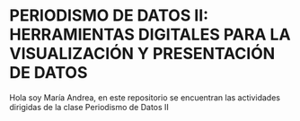 # PERIODISMO DE DATOS II: HERRAMIENTAS DIGITALES PARA LA VISUALIZACIÓN Y PRESENTACIÓN DE DATOS

Hola soy María Andrea, en este repositorio se encuentran las actividades dirigidas de la clase Periodismo de Datos II

